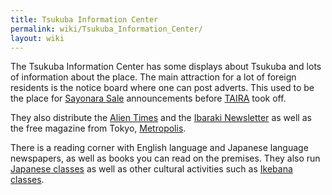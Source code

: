 ```yaml
---
title: Tsukuba Information Center
permalink: wiki/Tsukuba_Information_Center/
layout: wiki
---
```


The Tsukuba Information Center has some displays about Tsukuba and lots
of information about the place. The main attraction for a lot of foreign
residents is the notice board where one can post adverts. This used to
be the place for [Sayonara Sale](/wiki/Sayonara_Sale "wikilink") announcements
before [TAIRA](/wiki/TAIRA "wikilink") took off.

They also distribute the [Alien Times](/wiki/Alien_Times "wikilink") and the
[Ibaraki Newsletter](/wiki/Ibaraki_Newsletter "wikilink") as well as the free
magazine from Tokyo, [Metropolis](/wiki/Metropolis "wikilink").

There is a reading corner with English language and Japanese language
newspapers, as well as books you can read on the premises. They also run
[Japanese classes](/wiki/Japanese_classes "wikilink") as well as other
cultural activities such as [Ikebana
classes](/wiki/Ikebana_classes "wikilink").
